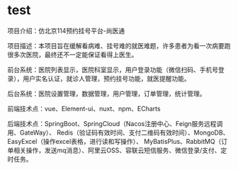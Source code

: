 # test
项目介绍：仿北京114预约挂号平台-尚医通

项目描述：本项目旨在缓解看病难、挂号难的就医难题，许多患者为看一次病要跑很多次医院，最终还不一定能保证看得上医生。

前台系统：医院列表显示，医院科室显示，用户登录功能（微信扫码、手机号登录），用户实名认证，就诊人管理，预约挂号功能，就医提醒功能。

后台系统：医院设置管理，数据管理，用户管理，订单管理，统计管理。

前端技术点：vue、Element-ui、nuxt、npm、ECharts

后端技术点：SpringBoot、SpringCloud（Nacos注册中心、Feign服务远程调用、GateWay）、
Redis（验证码有效时间、支付二维码有效时间）、MongoDB、EasyExcel（操作excel表格，进行读和写操作）、
MyBatisPlus、RabbitMQ（订单相关操作，发送mq消息）、阿里云OSS、容联云短信服务、微信登录/支付、定时任务。

